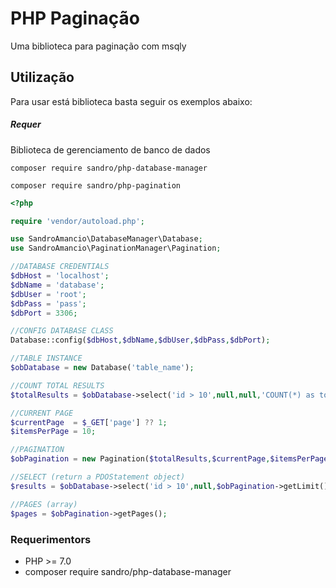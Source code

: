 # PHP Paginação

Uma biblioteca para paginação com msqly




## Utilização

Para usar está biblioteca basta seguir os exemplos abaixo:

##### Requer
Biblioteca de gerenciamento de banco de dados

```Shell
composer require sandro/php-database-manager

composer require sandro/php-pagination

```


```php
<?php

require 'vendor/autoload.php';

use SandroAmancio\DatabaseManager\Database;
use SandroAmancio\PaginationManager\Pagination;

//DATABASE CREDENTIALS
$dbHost = 'localhost';
$dbName = 'database';
$dbUser = 'root';
$dbPass = 'pass';
$dbPort = 3306;

//CONFIG DATABASE CLASS
Database::config($dbHost,$dbName,$dbUser,$dbPass,$dbPort);

//TABLE INSTANCE
$obDatabase = new Database('table_name');

//COUNT TOTAL RESULTS
$totalResults = $obDatabase->select('id > 10',null,null,'COUNT(*) as total')->fetchObject()->total;

//CURRENT PAGE
$currentPage  = $_GET['page'] ?? 1;
$itemsPerPage = 10;

//PAGINATION
$obPagination = new Pagination($totalResults,$currentPage,$itemsPerPage);

//SELECT (return a PDOStatement object)
$results = $obDatabase->select('id > 10',null,$obPagination->getLimit());

//PAGES (array)
$pages = $obPagination->getPages();

```

### Requerimentors

- PHP >= 7.0
- composer require sandro/php-database-manager

